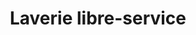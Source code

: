 ---
title: "Laverie libre-service"
url: /saint-rambert-dalbon/laverie-libre-service/
shop: blanchisserie
---